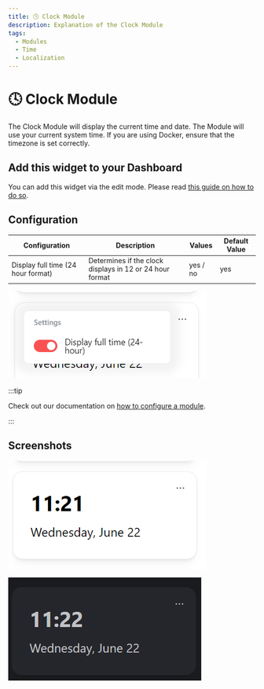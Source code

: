 ```yaml
---
title: 🕓 Clock Module
description: Explanation of the Clock Module
tags:
  - Modules
  - Time
  - Localization
---
```


# 🕓 Clock Module

The Clock Module will display the current time and date. The Module will use your current system time. If you are using Docker, ensure that the timezone is set correctly.

## Add this widget to your Dashboard
You can add this widget via the edit mode. Please read [this guide on how to do so](index.md#adding-a-widget).

## Configuration

| Configuration         | Description | Values | Default Value |
| --------------------- | ----------- | ------ | ------------- |
| Display full time (24 hour format) | Determines if the clock displays in 12 or 24 hour format | yes / no | yes |

![configuration of the weather module](images/clock/module-clock-configuration.png)

:::tip

Check out our documentation on [how to configure a module](index.md#configure-a-module).

:::

## Screenshots

![clock module in light mode](images/clock/module-clock-light-mode.png)

![clock module in dark mode](images/clock/module-clock-dark-mode.png)